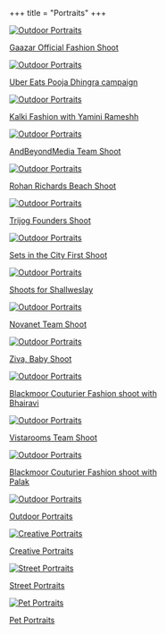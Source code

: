 +++
title = "Portraits"
+++

<div class="container-fluid">
  <div class="row">
<div class="col-sm">
      <div class="card no-border" style="width: 18rem;">
        <a class="custom-card" href="/portraits/gaazar-official-fashion-shoot">
          <img class="card-img-top" src="/img/portraits/covers/1.Gaazar Official Fashion Shoot.jpg" alt="Outdoor Portraits">
          <p class="text-center">Gaazar Official Fashion Shoot</p>
        </a>
      </div>
    </div>

<div class="col-sm">
      <div class="card no-border" style="width: 18rem;">
        <a class="custom-card" href="/portraits/uber-eats-pooja-dhingra-campaign">
          <img class="card-img-top" src="/img/portraits/covers/2.Uber Eats Pooja Dhingra campaign.jpg" alt="Outdoor Portraits">
          <p class="text-center">Uber Eats Pooja Dhingra campaign</p>
        </a>
      </div>
    </div>

<div class="col-sm">
      <div class="card no-border" style="width: 18rem;">
        <a class="custom-card" href="/portraits/kalki-fashion-with-yamini-rameshh">
          <img class="card-img-top" src="/img/portraits/covers/3.Kalki Fashion with Yamini Rameshh.jpg" alt="Outdoor Portraits">
          <p class="text-center">Kalki Fashion with Yamini Rameshh</p>
        </a>
      </div>
    </div>


<div class="col-sm">
      <div class="card no-border" style="width: 18rem;">
        <a class="custom-card" href="/portraits/andbeyondmedia-team-shoot">
          <img class="card-img-top" src="/img/portraits/covers/4.AndBeyondMedia Team Shoot.jpg" alt="Outdoor Portraits">
          <p class="text-center">AndBeyondMedia Team Shoot</p>
        </a>
      </div>
    </div>


<div class="col-sm">
      <div class="card no-border" style="width: 18rem;">
        <a class="custom-card" href="/portraits/rohan-richards-beach-shoot">
          <img class="card-img-top" src="/img/portraits/covers/5.Rohan Richards Beach Shoot.jpg" alt="Outdoor Portraits">
          <p class="text-center">Rohan Richards Beach Shoot</p>
        </a>
      </div>
    </div>

<div class="col-sm">
      <div class="card no-border" style="width: 18rem;">
        <a class="custom-card" href="/portraits/trijog-founders-shoot">
          <img class="card-img-top" src="/img/portraits/covers/6.Trijog Founders Shoot.jpg" alt="Outdoor Portraits">
          <p class="text-center">Trijog Founders Shoot</p>
        </a>
      </div>
    </div>

<div class="col-sm">
      <div class="card no-border" style="width: 18rem;">
        <a class="custom-card" href="/portraits/sets-in-the-city-first-shoot">
          <img class="card-img-top" src="/img/portraits/covers/7. Sets in the City First Shoot.jpg" alt="Outdoor Portraits">
          <p class="text-center">Sets in the City First Shoot</p>
        </a>
      </div>
    </div>

<div class="col-sm">
      <div class="card no-border" style="width: 18rem;">
        <a class="custom-card" href="/portraits/shoots-for-shallweslay">
          <img class="card-img-top" src="/img/portraits/covers/8.Shoots for Shallweslay.jpg" alt="Outdoor Portraits">
          <p class="text-center">Shoots for Shallweslay</p>
        </a>
      </div>
    </div>

<div class="col-sm">
      <div class="card no-border" style="width: 18rem;">
        <a class="custom-card" href="/portraits/novanet-team-shoot">
          <img class="card-img-top" src="/img/portraits/covers/9.Novanet Team Shoot.jpg" alt="Outdoor Portraits">
          <p class="text-center">Novanet Team Shoot</p>
        </a>
      </div>
    </div>

<div class="col-sm">
      <div class="card no-border" style="width: 18rem;">
        <a class="custom-card" href="/portraits/ziva-baby-shoot">
          <img class="card-img-top" src="/img/portraits/covers/10.Ziva, Baby Shoot.jpg" alt="Outdoor Portraits">
          <p class="text-center">Ziva, Baby Shoot</p>
        </a>
      </div>
    </div>

<div class="col-sm">
      <div class="card no-border" style="width: 18rem;">
        <a class="custom-card" href="/portraits/blackmoor-couturier-fashion-shoot-with-bhairavi">
          <img class="card-img-top" src="/img/portraits/covers/11.Blackmoor Couturier Fashion shoot with Bhairavi.jpg" alt="Outdoor Portraits">
          <p class="text-center">Blackmoor Couturier Fashion shoot with Bhairavi</p>
        </a>
      </div>
    </div>

<div class="col-sm">
      <div class="card no-border" style="width: 18rem;">
        <a class="custom-card" href="/portraits/vistarooms-team-shoot">
          <img class="card-img-top" src="/img/portraits/covers/12.Vistarooms Team Shoot.jpg" alt="Outdoor Portraits">
          <p class="text-center">Vistarooms Team Shoot</p>
        </a>
      </div>
    </div>

<div class="col-sm">
      <div class="card no-border" style="width: 18rem;">
        <a class="custom-card" href="/portraits/blackmoor-couturier-fashion-shoot-with-palak">
          <img class="card-img-top" src="/img/portraits/covers/13.Blackmoor Couturier Fashion shoot with Palak.jpg" alt="Outdoor Portraits">
          <p class="text-center">Blackmoor Couturier Fashion shoot with Palak</p>
        </a>
      </div>
    </div>

<div class="col-sm">
      <div class="card no-border" style="width: 18rem;">
        <a class="custom-card" href="/portraits/outdoor">
          <img class="card-img-top" src="/img/portraits/covers/1.Outdoor Portraits.jpeg" alt="Outdoor Portraits">
          <p class="text-center">Outdoor Portraits</p>
        </a>
      </div>
    </div>

<div class="col-sm">
      <div class="card no-border" style="width: 18rem;">
        <a class="custom-card" href="/portraits/creative">
          <img class="card-img-top" src="/img/portraits/covers/2.Creative Portraits.jpeg" alt="Creative Portraits">
          <p class="text-center">Creative Portraits</p>
        </a>
      </div>
    </div>

<div class="col-sm">
      <div class="card no-border" style="width: 18rem;">
        <a class="custom-card" href="/portraits/street">
          <img class="card-img-top" src="/img/portraits/covers/3.Street Portraits.jpeg" alt="Street Portraits">
          <p class="text-center">Street Portraits</p>
        </a>
      </div>
    </div>

<div class="col-sm">
      <div class="card no-border" style="width: 18rem;">
        <a class="custom-card" href="/portraits/pet">
          <img class="card-img-top" src="/img/portraits/covers/4.Pet Portraits.jpeg" alt="Pet Portraits">
          <p class="text-center">Pet Portraits</p>
        </a>
      </div>
    </div>

  </div>
</div>